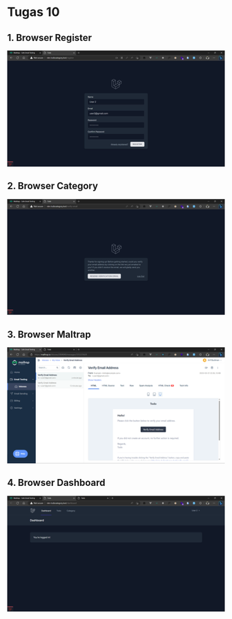# Tugas 10

## 1. Browser Register
![Alt text](screenshot/tugas10/Screenshot_20230322_052424.png)
## 2. Browser Category
![Alt text](screenshot/tugas10/Screenshot_20230322_052642.png)
## 3. Browser Maltrap
![Alt text](screenshot/tugas10/Screenshot_20230322_052807.png)
## 4. Browser Dashboard
![Alt text](screenshot/tugas10/Screenshot_20230322_052911.png)
